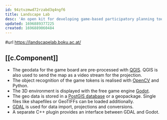 ```yaml
---
id: 94ztvzmwd72rzabd3q4ngf6
title: Landscape Lab
desc: 'An open kit for developing game-based participatory planning tools.'
updated: 1696889377225
created: 1696889060484
---
```


#url https://landscapelab.boku.ac.at/

## [[c.Component]]

-   The geodata for the game board are pre-processed with [QGIS](https://www.qgis.org/de/site/). QGIS is also used to send the map as a video stream for the projection.
-   The object recognition of the game tokens is realised with [OpenCV](https://opencv.org/) and Python.
-   The 3D environment is displayed with the free game engine [Godot](https://godotengine.org/).
-   The geo data is stored in a [PostGIS database](https://postgis.net/) or a geopackage. Single files like shapefiles or GeoTIFFs can be loaded additionally.
-   [GDAL](https://gdal.org/) is used for data import, projections and conversions.
-   A separate C++ plugin provides an interface between GDAL and Godot.